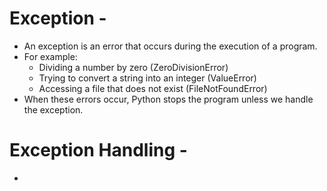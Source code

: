 # Exception -
- An exception is an error that occurs during the execution of a program.
- For example:
     - Dividing a number by zero (ZeroDivisionError)
     - Trying to convert a string into an integer (ValueError)
     - Accessing a file that does not exist (FileNotFoundError)
- When these errors occur, Python stops the program unless we handle the exception.

# Exception Handling -
- 
